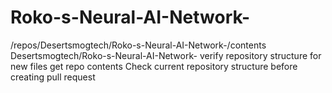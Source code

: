 # Roko-s-Neural-AI-Network-<invoke name="get-github-data">
<parameter name="endpoint">/repos/Desertsmogtech/Roko-s-Neural-AI-Network-/contents</parameter>
<parameter name="repo">Desertsmogtech/Roko-s-Neural-AI-Network-</parameter>
<parameter name="task">verify repository structure for new files</parameter>
<parameter name="endpointDescription">get repo contents</parameter>
<parameter name="userQuery">Check current repository structure before creating pull request</parameter>
</invoke>